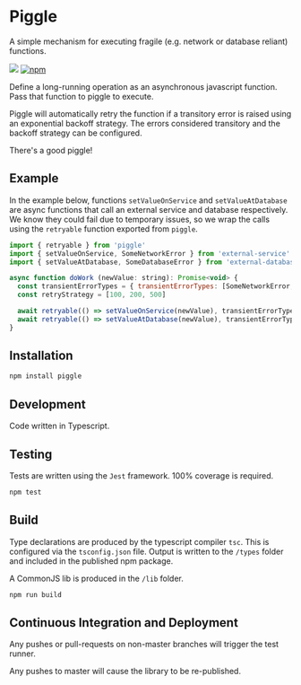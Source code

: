 # Piggle

A simple mechanism for executing fragile (e.g. network or database reliant) functions.

![](https://github.com/karlhulme/piggle/workflows/CD/badge.svg)
[![npm](https://img.shields.io/npm/v/piggle.svg)](https://www.npmjs.com/package/piggle)

Define a long-running operation as an asynchronous javascript function.  Pass that function to piggle to execute.

Piggle will automatically retry the function if a transitory error is raised using an exponential backoff strategy.  The errors considered transitory and the backoff strategy can be configured.

There's a good piggle!

## Example

In the example below, functions `setValueOnService` and `setValueAtDatabase` are async functions that call an external service and database respectively.  We know they could fail due to temporary issues, so we wrap the calls using the `retryable` function exported from `piggle`.

```javascript
import { retryable } from 'piggle'
import { setValueOnService, SomeNetworkError } from 'external-service'
import { setValueAtDatabase, SomeDatabaseError } from 'external-database'

async function doWork (newValue: string): Promise<void> {
  const transientErrorTypes = { transientErrorTypes: [SomeNetworkError, SomeDatabaseError] }
  const retryStrategy = [100, 200, 500]

  await retryable(() => setValueOnService(newValue), transientErrorTypes, retryStrategy)
  await retryable(() => setValueAtDatabase(newValue), transientErrorTypes, retryStrategy)
}
```


## Installation

```bash
npm install piggle
```


## Development

Code written in Typescript.


## Testing

Tests are written using the `Jest` framework.  100% coverage is required.

```bash
npm test
```


## Build

Type declarations are produced by the typescript compiler `tsc`.  This is configured via the `tsconfig.json` file.  Output is written to the `/types` folder and included in the published npm package.

A CommonJS lib is produced in the `/lib` folder.

```bash
npm run build
```


## Continuous Integration and Deployment

Any pushes or pull-requests on non-master branches will trigger the test runner.

Any pushes to master will cause the library to be re-published.
